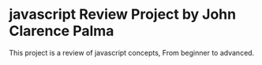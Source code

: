 # javascript Review Project by John Clarence Palma

This project is a review of javascript concepts, From beginner to advanced.
